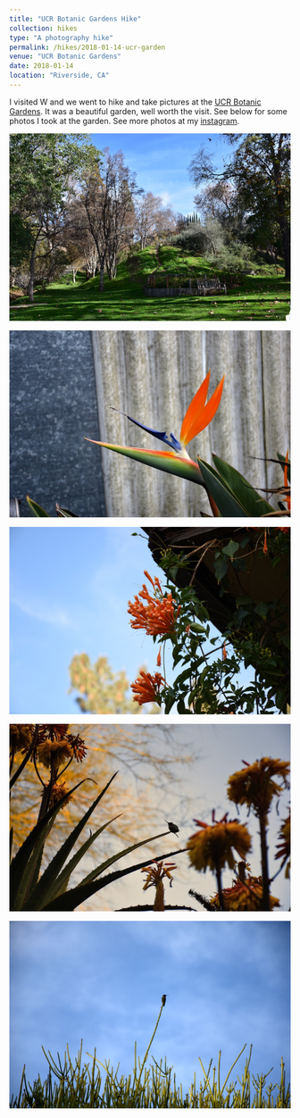 ```yaml
---
title: "UCR Botanic Gardens Hike"
collection: hikes
type: "A photography hike"
permalink: /hikes/2018-01-14-ucr-garden
venue: "UCR Botanic Gardens"
date: 2018-01-14
location: "Riverside, CA"
---
```


I visited W and we went to hike and take pictures at the [UCR Botanic Gardens](https://gardens.ucr.edu/). It was a beautiful garden, well worth the visit.
See below for some photos I took at the garden. See more photos at my [instagram](https://www.instagram.com/p/Bd9QmyjFLz_/?utm_source=ig_web_button_share_sheet).

![Garden](/images/ucr_garden.JPG)

![Flower1](/images/ucr_flower.JPG)

![Flower2](/images/ucr_flower2.JPG)

![Bird1](/images/ucr_bird.JPG)

![Bird2](/images/ucr_bird2.JPG)
